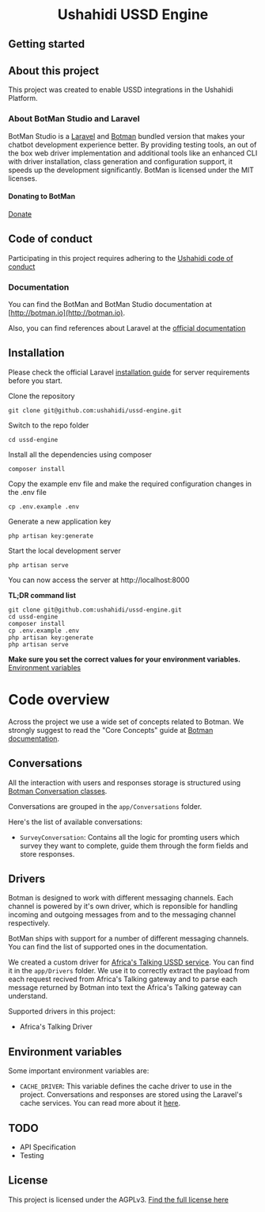 <h1 align="center">Ushahidi USSD Engine</h1>

## Getting started

## About this project
This project was created to enable USSD integrations in the Ushahidi Platform.


### About BotMan Studio and Laravel

BotMan Studio is a [Laravel](https://laravel.com)  and [Botman](http://botman.io) bundled version that makes your chatbot development experience better. By providing testing tools, an out of the box web driver implementation and additional tools like an enhanced CLI with driver installation, class generation and configuration support, it speeds up the development significantly.
BotMan is licensed under the MIT licenses.

#### Donating to BotMan
[Donate](https://www.paypal.com/cgi-bin/webscr?cmd=_donations&business=m%2epociot%40googlemail%2ecom&lc=CY&item_name=BotMan&no_note=0&currency_code=EUR&bn=PP%2dDonationsBF%3abtn_donateCC_LG%2egif%3aNonHostedGuest)

## Code of conduct
Participating in this project requires adhering to the [Ushahidi code of conduct](https://docs.ushahidi.com/platform-developer-documentation/code-of-conduct)

### Documentation

You can find the BotMan and BotMan Studio documentation at [http://botman.io](http://botman.io).

Also, you can find references about Laravel at the [official documentation](https://laravel.com/docs/5.7)

## Installation

Please check the official Laravel [installation guide](https://laravel.com/docs/5.7/installation#installation) for server requirements before you start. 


Clone the repository

    git clone git@github.com:ushahidi/ussd-engine.git

Switch to the repo folder

    cd ussd-engine

Install all the dependencies using composer

    composer install

Copy the example env file and make the required configuration changes in the .env file

    cp .env.example .env

Generate a new application key

    php artisan key:generate

Start the local development server

    php artisan serve

You can now access the server at http://localhost:8000

**TL;DR command list**

    git clone git@github.com:ushahidi/ussd-engine.git
    cd ussd-engine
    composer install
    cp .env.example .env
    php artisan key:generate
    php artisan serve
    
**Make sure you set the correct values for your environment variables.** [Environment variables](#environment-variables)

# Code overview

Across the project we use a wide set of concepts related to Botman. We strongly suggest to read the "Core Concepts" guide at [Botman documentation](https://botman.io/2.0/welcome).

## Conversations

All the interaction with users and responses storage is structured using [Botman Conversation classes](https://botman.io/2.0/conversations).

Conversations are grouped in the `app/Conversations` folder.

Here's the list of available conversations:

- `SurveyConversation`: Contains all the logic for promting users which survey they want to complete, guide them through the form fields and store responses.


## Drivers

Botman is designed to work with different messaging channels.
Each channel is powered by it's own driver, which is reponsible for handling incoming and outgoing messages from and to the messaging channel respectively.

BotMan ships with support for a number of different messaging channels. You can find the list of supported ones in the documentation.

We created a custom driver for [Africa's Talking USSD service](https://africastalking.com/ussd). You can find it in the `app/Drivers` folder. We use it to correctly extract the payload from each request recived from Africa's Talking gateway and to parse each message returned by Botman into text the Africa's Talking gateway can understand.

Supported drivers in this project:
- Africa's Talking Driver


## Environment variables
Some important environment variables are:
- `CACHE_DRIVER`: This variable defines the cache driver to use in the project. Conversations and responses are stored using the Laravel's cache services. You can read more about it [here](https://laravel.com/docs/5.7/cache).


## TODO
 - API Specification
 - Testing
 
 ## License 
 This project is licensed under the AGPLv3. [Find the full license here](LICENSE.md)

